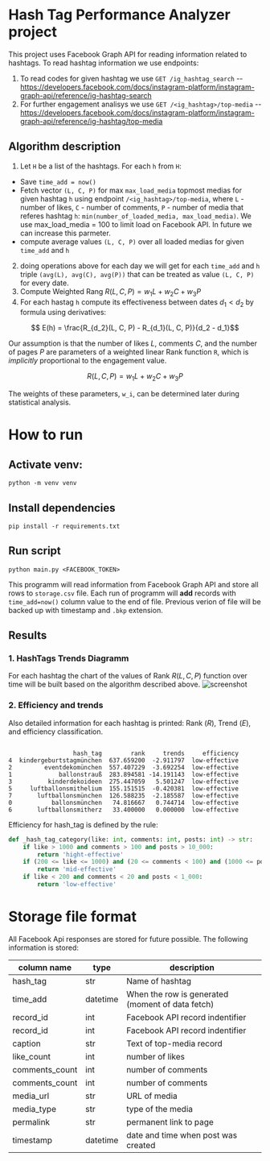 # Hash Tag Performance Analyzer project
This project uses Facebook Graph API for reading information related to hashtags. To read hashtag information we use endpoints:
1. To read codes for given hashtag we use `GET /ig_hashtag_search` -- https://developers.facebook.com/docs/instagram-platform/instagram-graph-api/reference/ig-hashtag-search
1. For further engagement analisys we use `GET /<ig_hashtag>/top-media` -- https://developers.facebook.com/docs/instagram-platform/instagram-graph-api/reference/ig-hashtag/top-media

## Algorithm description

1. Let `H` be a list of the hashtags. For each `h` from `H`:
  - Save `time_add = now()`
  - Fetch vector `(L, C, P)` for max `max_load_media` topmost medias for given hashtag `h` using endpoint `/<ig_hashtag>/top-media`, where `L` - number of likes, `C` - number of comments, `P` - number of media that referes hashtag `h`: `min(number_of_loaded_media, max_load_media)`. We use max_load_media = 100 to limit load on Facebook API. In future we can increase this parmeter.
  - compute average values `(L, C, P)` over all loaded medias for given `time_add` and `h`
2. doing operations above for each day we will get for each `time_add` and `h` triple `(avg(L), avg(C), avg(P))` that can be treated as value `(L, C, P)` for every date.
3. Compute Weighted Rang $R(L, C, P) =  w_1 L + w_2  C + w_3  P$
4. For each hastag `h` compute its effectiveness between dates $d_1 < d_2$ by formula using derivatives:
```math
  E(h) = \frac{R_{d_2}(L, C, P) - R_{d_1}(L, C, P)}{d_2 - d_1}
```

Our assumption is that the number of likes $L$, comments $C$, and the number of pages $P$ are parameters of a weighted linear Rank function `R`, which is _implicitly_ proportional to the engagement value.

```math
R(L, C, P) = w_1 L + w_2  C + w_3  P
```

The weights of these parameters, `w_i`, can be determined later during statistical analysis.

# How to run
## Activate venv:

```python -m venv venv```
## Install dependencies
```pip install -r requirements.txt```

## Run script
```python main.py <FACEBOOK_TOKEN>```

This programm will read information from Facebook Graph API and store all rows to `storage.csv` file. Each run of programm will **add** records with `time_add=now()` column value to the end of file.
Previous verion of file will be backed up with timestamp and `.bkp` extension.

## Results

### 1. HashTags Trends Diagramm
For each hashtag the chart of the values of Rank $R(L, C, P)$ function over time will be built based on the algorithm described above. 
![screenshot](result.png)

### 2. Efficiency and trends

Also detailed information for each hashtag is printed: Rank ($R$), Trend ($E$), and efficiency classification. 
```

                  hash_tag        rank     trends     efficiency
4  kindergeburtstagmünchen  637.659200  -2.911797  low-effective
2         eventdekomünchen  557.407229  -3.692254  low-effective
1             ballonstrauß  283.894581 -14.191143  low-effective
3          kinderdekoideen  275.447059   5.501247  low-effective
5     luftballonsmithelium  155.151515  -0.420381  low-effective
7       luftballonsmünchen  126.588235  -2.185587  low-effective
0           ballonsmünchen   74.816667   0.744714  low-effective
6       luftballonsmitherz   33.400000   0.000000  low-effective
```

Efficiency for hash_tag is defined by the rule:
```python
def _hash_tag_category(like: int, comments: int, posts: int) -> str:
    if like > 1000 and comments > 100 and posts > 10_000:
        return 'hight-effective'
    if (200 <= like <= 1000) and (20 <= comments < 100) and (1000 <= posts <= 10_000):
        return 'mid-effective'
    if like < 200 and comments < 20 and posts < 1_000:
        return 'low-effective'
```

# Storage file format
All Facebook Api responses are stored for future possible. The following information is stored:

|column name| type | description|
|--------|---|------|
|hash_tag|str|Name of hashtag|
|time_add|datetime|When the row is generated (moment of data fetch)|
|record_id|int| Facebook API record indentifier |
|record_id|int| Facebook API record indentifier |
|caption| str | Text of top-media record |
|like_count| int | number of likes |
|comments_count| int | number of comments  |
|comments_count| int | number of comments  |
|media_url|str | URL of media |
|media_type|str | type of the media |
|permalink| str | permanent link to page | 
|timestamp | datetime | date and time when post was created |


